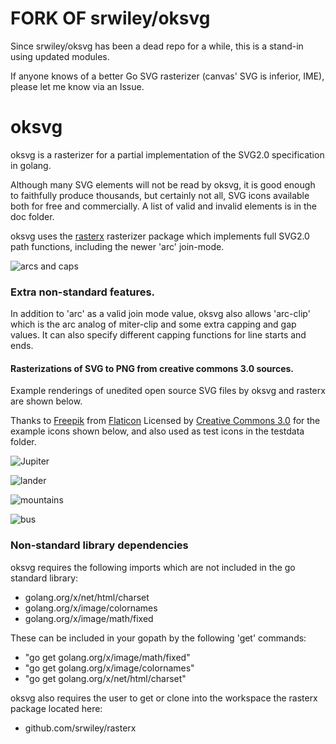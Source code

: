 # FORK OF srwiley/oksvg

Since srwiley/oksvg has been a dead repo for a while, this is a stand-in using updated modules.

If anyone knows of a better Go SVG rasterizer (canvas' SVG is inferior, IME), please let me know via an Issue.

# oksvg
oksvg is a rasterizer for a partial implementation of the SVG2.0 specification in golang.

Although many SVG elements will not be read by oksvg, it is good enough to faithfully produce thousands, but certainly not all, SVG icons available both for free and commercially. A list of valid and invalid elements is in the doc folder.

oksvg uses the [rasterx](https://github.com/srwiley/rasterx) rasterizer package which implements full SVG2.0 path functions, including the newer 'arc' join-mode.

![arcs and caps](doc/TestShapes.png)

### Extra non-standard features.

In addition to 'arc' as a valid join mode value, oksvg also allows 'arc-clip' which is the arc analog of miter-clip and some extra capping and gap values. It can also specify different capping functions for line starts and ends.

#### Rasterizations of SVG to PNG from creative commons 3.0 sources.

Example renderings of unedited open source SVG files by oksvg and rasterx are shown below.

Thanks to [Freepik](http://www.freepik.com) from [Flaticon](https://www.flaticon.com/)
Licensed by [Creative Commons 3.0](http://creativecommons.org/licenses/by/3.0/) for the example icons shown below, and also used as test icons in the testdata folder.

![Jupiter](doc/jupiter.png)

![lander](doc/lander.png)

![mountains](doc/mountains.png)

![bus](doc/school-bus.png)

### Non-standard library dependencies
oksvg requires the following imports which are not included in the go standard library:

* golang.org/x/net/html/charset
* golang.org/x/image/colornames
* golang.org/x/image/math/fixed

These can be included in your gopath by the following 'get' commands:

* "go get golang.org/x/image/math/fixed"
* "go get golang.org/x/image/colornames"
* "go get golang.org/x/net/html/charset"

oksvg also requires the user to get or clone into the workspace the rasterx package located here:

* github.com/srwiley/rasterx





